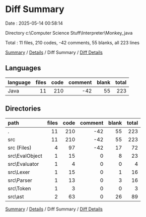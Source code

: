 # Diff Summary

Date : 2025-05-14 00:58:14

Directory c:\\Computer Science Stuff\\Interpreter\\Monkey_java

Total : 11 files,  210 codes, -42 comments, 55 blanks, all 223 lines

[Summary](results.md) / [Details](details.md) / Diff Summary / [Diff Details](diff-details.md)

## Languages
| language | files | code | comment | blank | total |
| :--- | ---: | ---: | ---: | ---: | ---: |
| Java | 11 | 210 | -42 | 55 | 223 |

## Directories
| path | files | code | comment | blank | total |
| :--- | ---: | ---: | ---: | ---: | ---: |
| . | 11 | 210 | -42 | 55 | 223 |
| src | 11 | 210 | -42 | 55 | 223 |
| src (Files) | 4 | 97 | -42 | 17 | 72 |
| src\\EvalObject | 1 | 15 | 0 | 8 | 23 |
| src\\Evaluator | 1 | 4 | 0 | 0 | 4 |
| src\\Lexer | 1 | 15 | 0 | 1 | 16 |
| src\\Parser | 1 | 13 | 0 | 3 | 16 |
| src\\Token | 1 | 3 | 0 | 0 | 3 |
| src\\ast | 2 | 63 | 0 | 26 | 89 |

[Summary](results.md) / [Details](details.md) / Diff Summary / [Diff Details](diff-details.md)